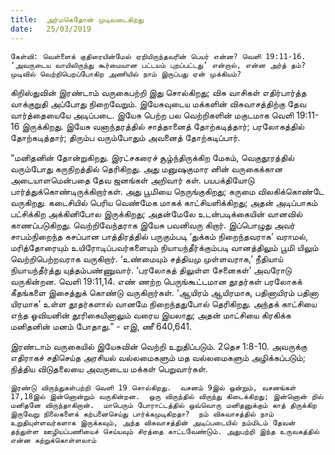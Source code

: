 ```yaml
---
title:  அர்மகெதோன் முடிவடைகிறது
date:   25/03/2019
---
```


`கேள்வி: வெள்ளைக் குதிரையின்மேல் ஏறியிருந்தவரின் பெயர் என்ன? வெளி 19:11-16. ‘அவருடைய வாயிலிருந்து கூர்மையான பட்டயம் புறப்பட்டது’ என்றால், என்ன அர்த் தம்?  முடிவில் வெற்றிபெறப்போகிற அணியில் நாம் இருப்பது ஏன் முக்கியம்?`

கிறிஸ்துவின் இரண்டாம் வருகைபற்றி இது சொல்கிறது; விசு வாசிகள் எதிர்பார்த்த வாக்குறுதி அப்போது நிறைவேறும். இயேசுவுடைய மக்களின் விசுவாசத்திற்கு தேவ வார்த்தையையே அடிப்படை.  இயேசு பெற்ற பல வெற்றிகளின் மகுடமாக வெளி 19:11-16 இருக்கிறது. இயேசு வனாந்தரத்தில் சாத்தானைத் தோற்கடித்தார்; பரலோகத்தில் தோற்கடித்தார்; திரும்ப வரும்போதும் அவனைத் தோற்கடிப்பார்.

“மனிதனின் தோன்றுகிறது. இரட்சகரைச் சூழ்ந்திருக்கிற மேகம், வெகுதூரத்தில் வரும்போது கருநிறத்தில் தெரிகிறது. அது மனுஷகுமார னின் வருகைக்கான அடையாளமென்பதை தேவ ஜனங்கள் அறிவார் கள். பயபக்தியோடு பார்த்துக்கொண்டிருக்கிறார்கள். அது பூமியை நெருங்குகிறது; கருமை விலகிக்கொண்டே வருகிறது. கடைசியில் பெரிய வெண்மேக மாகக் காட்சியளிக்கிறது; அதன் அடிப்பாகம் பட்சிக்கிற அக்கினிபோல இருக்கிறது; அதன்மேலே உடன்படிக்கையின் வானவில் காணப்படுகிறது.  வெற்றிவேந்தராக இயேசு பவனிவரு கிறார்.  இப்பொழுது அவர் சாபம்நிறைந்த கசப்பான பாத்திரத்தில் பருகும்படி ‘துக்கம் நிறைந்தவராக’ வராமல், மரித்தோரையும் உயிரோடிப்பவர்களையும் நியாயந்தீர்க்கும்படி வானத்திலும் பூமி யிலும் வெற்றிபெற்றவராக வருகிறார்.  ‘உண்மையும் சத்தியமு முள்ளவராக,’ நீதியாய் நியாயந்தீர்த்து யுத்தம்பண்ணுவார்.  ‘பரலோகத் திலுள்ள சேனைகள்’ அவரோடு வருகின்றன. வெளி 19:11,14.  எண் ணற்ற பெருங்கூட்டமான தூதர்கள் பரலோகக் கீதங்களை இசைத்துக் கொண்டு வருகிறார்கள். ‘ஆயிரம் ஆயிரமாக, பதினாயிரம் பதினா யிரமாக’ உள்ள தூதர்களால் வானமே நிறைந்ததுபோல் தெரிகிறது.  அந்தக் காட்சியை எந்த ஓவியனின் தூரிகையினாலும் வரைய இயலாது; அதன் மாட்சியை கிரகிக்க மனிதனின் மனம் போதாது.” - எஇ, ணீ 640,641.

இரண்டாம் வருகையில் இயேசுவின் வெற்றி உறுதிப்படும். 2தெச 1:8-10.   அவருக்கு எதிராகச் சதிசெய்த அரசியல் வல்லமைகளும் மத வல்லமைகளும் அழிக்கப்படும்; நித்திய விடுதலையை அவருடைய மக்கள் பெறுவார்கள்.

`இரண்டு விருந்துகள்பற்றி வெளி 19 சொல்கிறது.  வசனம் 9இல் ஒன்றும், வசனங்கள் 17,18இல் இன்னொன்றும் வருகின்றன.  ஒரு விருந்தில் விருந்து கிடைக்கிறது; இன்னொன் றில் மனிதனே விருந்தாகிறான்.  மாபெரும் போராட்டத்தில் ஒவ்வொரு மனிதனுக்கும் காத் திருக்கிற இருவேறு நிலைகளைக் கற்பனைசெய்து பார்க்கமுடிகிறதா?  நம் விசுவாசத்தில் நாம் உறுதியுள்ளவர்களாக இருக்கவும், அந்த விசுவாசத்தின் அடிப்படையில் நம்மிடம் தேவன் தந்துள்ள ஊழியப்பணியைச் செய்யவும் சிரத்தை காட்டவேண்டும். அதுபற்றி இந்த உருவகத்தில் என்ன கற்றுக்கொள்ளலாம்`